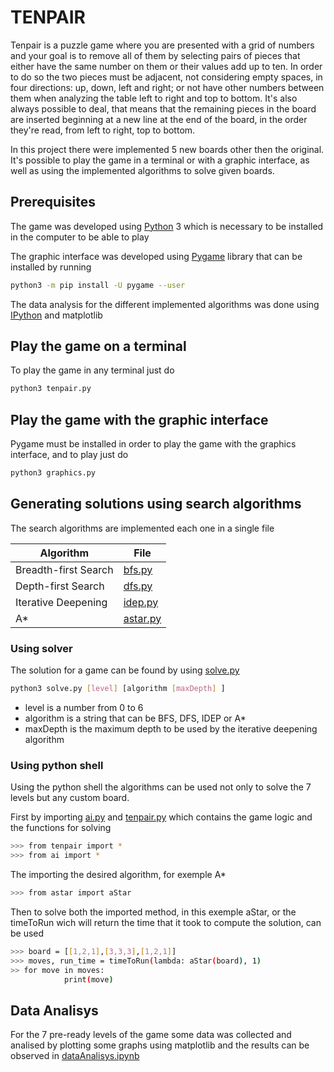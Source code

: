 # TENPAIR

Tenpair is a puzzle game where you  are presented with a grid of numbers and your goal is to remove all of them by selecting pairs of pieces that either have the same number  on them or their values add up to ten. In order to do so the two pieces must be adjacent, not considering empty spaces, in four directions: up, down, left and right; or not have other numbers between them when analyzing the table left to right and top to bottom. It's also always possible to deal, that means that the remaining pieces in the board are inserted beginning at a new line at the end of the board, in the order they're read, from left to right, top to bottom. 

In this project there were implemented 5 new boards other then the original. It's possible to play the game in a terminal or with a graphic interface, as well as using the implemented algorithms to solve given boards.

## Prerequisites

The game was developed using [Python](https://www.python.org) 3 which is necessary to be installed in the computer to be able to play

The graphic interface was developed using [Pygame](https://www.pygame.org/) library that can be installed by running

```bash
python3 -m pip install -U pygame --user
```

The data analysis for the different implemented algorithms was done using [IPython](https://ipython.org) and matplotlib

## Play the game on a terminal

To play the game in any terminal just do

```bash
python3 tenpair.py
```

## Play the game with the graphic interface

Pygame must be installed in order to play the game with the graphics interface, and to play just do

 

```bash
python3 graphics.py
```

## Generating solutions using search algorithms

The search algorithms are implemented each one in a single file

| Algorithm | File |
|--|--|
| Breadth-first Search | [bfs.py](code/bfs.py) |
| Depth-first Search | [dfs.py](code/dfs.py) |
| Iterative Deepening | [idep.py](code/idep.py) |
| A* | [astar.py](code/astar.py) |

### Using solver

The solution for a game can be found by using [solve.py](code/solve.py)

```bash
python3 solve.py [level] [algorithm [maxDepth] ]
```

- level is a number from 0 to 6
- algorithm is a string that can be BFS, DFS, IDEP or A*
- maxDepth is the maximum depth to be used by the iterative deepening algorithm

### Using python shell

Using the python shell the algorithms can be used not only to solve the 7 levels but any custom board.

First by importing [ai.py](code/ai.py) and [tenpair.py](code/tenpair.py) which contains the game logic and the functions for solving

```bash
>>> from tenpair import *
>>> from ai import *
```

The importing the desired algorithm, for exemple A*

```bash
>>> from astar import aStar
```

Then to solve both the imported method, in this exemple aStar, or the timeToRun wich will return the time that it took to compute the solution, can be used

```bash
>>> board = [[1,2,1],[3,3,3],[1,2,1]]
>>> moves, run_time = timeToRun(lambda: aStar(board), 1)
>> for move in moves:
			print(move)
```

## Data Analisys

For the 7 pre-ready levels of the game some data was collected and analised by plotting some graphs using matplotlib and the results can be observed in [dataAnalisys.ipynb](code/dataAnalisys.ipynb)